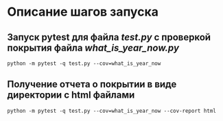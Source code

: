 # Описание шагов запуска #
## Запуск pytest для файла *test.py* с проверкой покрытия файла *what_is_year_now.py* ##
    python -m pytest -q test.py --cov=what_is_year_now
## Получение отчета о покрытии в виде директории с html файлами ##
    python -m pytest -q test.py --cov=what_is_year_now --cov-report html
